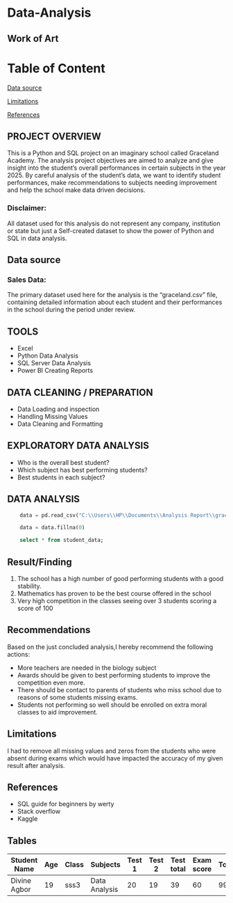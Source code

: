# Data-Analysis
## Work of Art

# Table of Content

   [Data source](#Data-source)
   
   [Limitations](#Limitations)
   
   [References](#References)

## PROJECT OVERVIEW
This is a Python and SQL project on an imaginary school called Graceland Academy. The analysis project objectives are aimed to analyze and give insight into the student’s overall performances in certain subjects in the year 2025. By careful analysis of the student’s data, we want to identify student performances, make recommendations to subjects needing improvement and help the school make data driven decisions.


### Disclaimer:
All dataset used for this analysis do not represent any company, institution or state but just a 
Self-created dataset to show the power of Python and SQL in data analysis.


## Data source

### Sales Data:
The primary dataset used here for the analysis is the “graceland.csv” file, containing detailed information about each student and their performances in the school during the period under review.

## TOOLS
 - 	Excel
 - 	Python Data Analysis
 - SQL Server Data Analysis
 - Power BI Creating Reports 


## DATA CLEANING / PREPARATION 
 - 	Data Loading and inspection 
 - 	Handling Missing Values
 -  Data Cleaning and Formatting


## EXPLORATORY DATA ANALYSIS 
 - 	Who is the overall best student?
 - 	Which subject has best performing students?
 - 	Best students in each subject?

## DATA ANALYSIS 

```python
    data = pd.read_csv("C:\\Users\\HP\\Documents\\Analysis Report\\graceland.csv")
```

```python
    data = data.fillna(0)
```

```sql
    select * from student_data;
```

## Result/Finding

  1. The school has a high number of good performing students with a good stability.
  2.  Mathematics has proven to be the best course offered in the school
  3.	Very high competition in the classes seeing over 3 students scoring a score of 100

## Recommendations

Based on the just concluded analysis,I hereby recommend the following actions:

   -	More teachers are needed in the biology subject
   -	Awards should be given to best performing students to improve the competition even more.
   -	There should be contact to parents of students who miss school due to reasons of some students missing exams.
   -	Students not performing so well should be enrolled on extra moral classes to aid improvement.

## Limitations

I had to remove all missing values and zeros from the students who were absent during exams which would have impacted the accuracy of my given result after analysis.

## References

 - SQL guide for beginners by werty
 - Stack overflow
 - Kaggle

## Tables

|Student Name|Age|Class|Subjects|Test 1|Test 2|Test total|Exam score|Total|Grade|
|------------|---|-----|--------|------|------|----------|----------|-----|-----|
|Divine Agbor|19|sss3|Data Analysis|20|19|39|60|99|A










